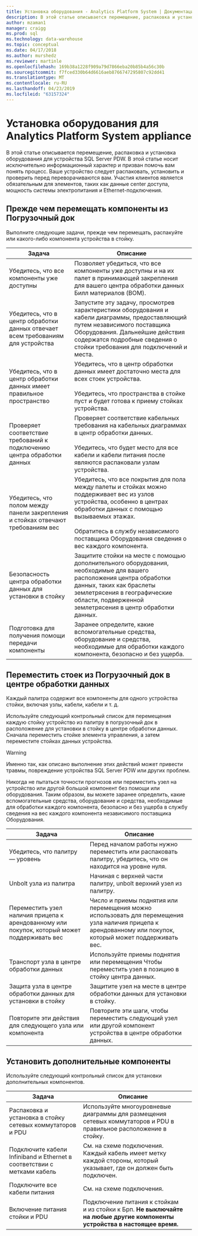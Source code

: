 ```yaml
---
title: Установка оборудования - Analytics Platform System | Документация Майкрософт
description: В этой статье описывается перемещение, распаковка и установка оборудования для устройства SQL Server PDW. В этой статье носит исключительно информационный характер и призван помочь вам понять процесс. Ваше устройство следует распаковать, установить и проверить перед переворачиваются вам. Участия клиентов является обязательным для элементов, таких как данные center доступа, мощность системы электропитания и Ethernet-подключения.
author: mzaman1
manager: craigg
ms.prod: sql
ms.technology: data-warehouse
ms.topic: conceptual
ms.date: 04/17/2018
ms.author: murshedz
ms.reviewer: martinle
ms.openlocfilehash: 169b38a1228f909a79d7866eba20b85b4a56c30b
ms.sourcegitcommit: f7fced330b64d6616aeb8766747295807c92dd41
ms.translationtype: MT
ms.contentlocale: ru-RU
ms.lasthandoff: 04/23/2019
ms.locfileid: "63157324"
---
```

# <a name="hardware-installation-for-analytics-platform-system-appliance"></a>Установка оборудования для Analytics Platform System appliance
В этой статье описывается перемещение, распаковка и установка оборудования для устройства SQL Server PDW. В этой статье носит исключительно информационный характер и призван помочь вам понять процесс. Ваше устройство следует распаковать, установить и проверить перед переворачиваются вам. Участия клиентов является обязательным для элементов, таких как данные center доступа, мощность системы электропитания и Ethernet-подключения.  
  
## <a name="BeforeMoving"></a>Прежде чем перемещать компоненты из Погрузочный док  
Выполните следующие задачи, прежде чем перемещать, распакуйте или какого-либо компонента устройства в стойку.  
  
|Задача|Описание|  
|--------|---------------|  
|Убедитесь, что все компоненты уже доступны|Позволяет убедиться, что все компоненты уже доступны и на их палет в принимающей закрепления для вашего центра обработки данных Билл материалов (BOM).|  
|Убедитесь, что в центр обработки данных отвечает всем требованиям для устройства|Запустите эту задачу, просмотрев характеристики оборудования и кабели диаграммы, предоставляющий путем независимого поставщика Оборудования. Дальнейшие действия содержатся подробные сведения о стойки требования для подключений и места.|  
|Убедитесь, что в центр обработки данных имеет правильное пространство|Убедитесь, что в центр обработки данных имеет достаточно места для всех стоек устройства.<br /><br />Убедитесь, что пространства в стойке пуст и будет готова к приему стойках устройства.|  
|Проверяет соответствие требований к подключению центра обработки данных|Проверяет соответствие кабельных требования на кабельных диаграммах в центр обработки данных.<br /><br />Убедитесь, что будет место для все кабели и кабели питания после являются распаковали узлам устройства.|  
|Убедитесь, что полом между панели закрепления и стойках отвечают требованиям вес|Убедитесь, что все покрытия для пола между палеты и стойках можно поддерживает вес из узлов устройства, особенно в центрах обработки данных с помощью вызываемых этажах.<br /><br />Обратитесь в службу независимого поставщика Оборудования сведения о вес каждого компонента.|  
|Безопасность центра обработки данных для установки в стойку|Защитите стойки на месте с помощью дополнительного оборудования, необходимые для вашего расположения центра обработки данных, таких как браслеты землетрясения в географические области, подверженной землетрясения в центр обработки данных.|  
|Подготовка для получения помощи передачи компоненты|Заранее определите, какие вспомогательные средства, оборудование и средства, необходимые для обработки каждого компонента, безопасно и без ущерба.|  
  
## <a name="Moving"></a>Переместить стоек из Погрузочный док в центре обработки данных  
Каждый палитра содержит все компоненты для одного устройства стойки, включая узлы, кабели, кабели и т. д.  
  
Используйте следующий контрольный список для перемещения каждую стойку устройство из палитру в погрузочный док в расположение для установки в стойку в центре обработки данных. Сначала переместить стойке элемента управления, а затем переместите стойках данных устройства.  
  
> [!WARNING]  
> Именно так, как описано выполнение этих действий может привести травмы, повреждение устройства SQL Server PDW или других проблем.  
>   
> Никогда не пытаться точности прогнозов или переместить узел на устройство или другой большой компонент без помощи или оборудования. Таким образом, вы можете заранее определить, какие вспомогательные средства, оборудование и средства, необходимые для обработки каждого компонента, безопасно и без ущерба в службу сведения на вес каждого компонента независимого поставщика Оборудования.  
  
|Задача|Описание|  
|--------|---------------|  
|Убедитесь, что палитру — уровень|Перед началом работы нужно переместить или распаковать палитру, убедитесь, что он находится на уровне нуля.|  
|Unbolt узла из палитра|Начиная с верхней части палитру, unbolt верхний узел из палитру.|  
|Переместить узел наличия прицепа к арендованному или покупок, который может поддерживать вес|Число и приемы поднятия или перемещения можно использовать для перемещения узла наличия прицепа к арендованному или покупок, который может поддерживать вес.|  
|Транспорт узла в центре обработки данных|Используйте приемы поднятия или перемещения Чтобы переместить узел в позицию в стойку центра данных.|  
|Защита узла в центре обработки данных для установки в стойку|Защитите узел на месте в центре обработки данных для установки в стойку.|  
|Повторите эти действия для следующего узла или компонента|Повторите эти шаги, чтобы переместить следующий узел или другой компонент устройства в центре обработки данных.|  
  
## <a name="AfterMoving"></a>Установить дополнительные компоненты  
Используйте следующий контрольный список для установки дополнительных компонентов.  
  
|Задача|Описание||  
|--------|---------------|-|  
|Распаковка и установка в стойку сетевых коммутаторов и PDU|Используйте многоуровневые диаграммы для размещения сетевых коммутаторов и PDU в правильное расположение в стойку.||  
|Подключите кабели Infiniband и Ethernet в соответствии с метками кабель|См. на схеме подключения. Каждый кабель имеет метку каждой стороны, который указывает, где он должен быть подключен.||  
|Подключите все кабели питания|См. на схеме подключения.||  
|Включение питания стойки и PDU|Подключение питания к стойкам и из стойки к Брп. **Не выключайте на любые другие компоненты устройства в настоящее время.**||  
  
<!-- MISSING LINKS ## See Also  
[Common Metadata Query Examples &#40;SQL Server PDW&#41;](../sqlpdw/common-metadata-query-examples-sql-server-pdw.md)  -->  
  
